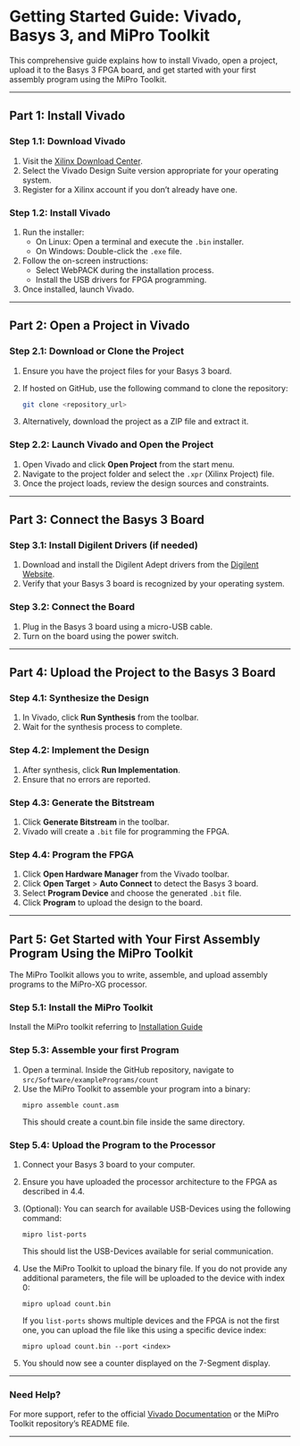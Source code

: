 # Getting Started Guide: Vivado, Basys 3, and MiPro Toolkit

This comprehensive guide explains how to install Vivado, open a project, upload it to the Basys 3 FPGA board, and get started with your first assembly program using the MiPro Toolkit.

---

## Part 1: Install Vivado

### Step 1.1: Download Vivado
1. Visit the [Xilinx Download Center](https://www.xilinx.com/support/download.html).
2. Select the Vivado Design Suite version appropriate for your operating system.
3. Register for a Xilinx account if you don’t already have one.

### Step 1.2: Install Vivado
1. Run the installer:
   - On Linux: Open a terminal and execute the `.bin` installer.
   - On Windows: Double-click the `.exe` file.
2. Follow the on-screen instructions:
   - Select WebPACK during the installation process.
   - Install the USB drivers for FPGA programming.
3. Once installed, launch Vivado.

---

## Part 2: Open a Project in Vivado

### Step 2.1: Download or Clone the Project
1. Ensure you have the project files for your Basys 3 board.
2. If hosted on GitHub, use the following command to clone the repository:

   ```bash
   git clone <repository_url>
   ```
3. Alternatively, download the project as a ZIP file and extract it.

### Step 2.2: Launch Vivado and Open the Project
1. Open Vivado and click **Open Project** from the start menu.
2. Navigate to the project folder and select the `.xpr` (Xilinx Project) file.
3. Once the project loads, review the design sources and constraints.

---

## Part 3: Connect the Basys 3 Board

### Step 3.1: Install Digilent Drivers (if needed)
1. Download and install the Digilent Adept drivers from the [Digilent Website](https://digilent.com).
2. Verify that your Basys 3 board is recognized by your operating system.

### Step 3.2: Connect the Board
1. Plug in the Basys 3 board using a micro-USB cable.
2. Turn on the board using the power switch.

---

## Part 4: Upload the Project to the Basys 3 Board

### Step 4.1: Synthesize the Design
1. In Vivado, click **Run Synthesis** from the toolbar.
2. Wait for the synthesis process to complete.

### Step 4.2: Implement the Design
1. After synthesis, click **Run Implementation**.
2. Ensure that no errors are reported.

### Step 4.3: Generate the Bitstream
1. Click **Generate Bitstream** in the toolbar.
2. Vivado will create a `.bit` file for programming the FPGA.

### Step 4.4: Program the FPGA
1. Click **Open Hardware Manager** from the Vivado toolbar.
2. Click **Open Target** > **Auto Connect** to detect the Basys 3 board.
3. Select **Program Device** and choose the generated `.bit` file.
4. Click **Program** to upload the design to the board.

---

## Part 5: Get Started with Your First Assembly Program Using the MiPro Toolkit

The MiPro Toolkit allows you to write, assemble, and upload assembly programs to the MiPro-XG processor.

### Step 5.1: Install the MiPro Toolkit
Install the MiPro toolkit referring to [Installation Guide](/src/Software/MiPro_XG_Toolkit/README.md)

### Step 5.3: Assemble your first Program
1. Open a terminal. Inside the GitHub repository, navigate to `src/Software/examplePrograms/count`
2. Use the MiPro Toolkit to assemble your program into a binary:
   ```
   mipro assemble count.asm 
   ```
   This should create a count.bin file inside the same directory.

### Step 5.4: Upload the Program to the Processor
1. Connect your Basys 3 board to your computer.
2. Ensure you have uploaded the processor architecture to the FPGA as described in 4.4.
3. (Optional): You can search for available USB-Devices using the following command:
   ```
   mipro list-ports
   ```
   This should list the USB-Devices available for serial communication.
   
5. Use the MiPro Toolkit to upload the binary file. If you do not provide any additional parameters, the file will be uploaded to the device with index 0:
   ```
   mipro upload count.bin
   ```
   If you `list-ports` shows multiple devices and the FPGA is not the first one, you can upload the file like this using a specific device index:
   ```
   mipro upload count.bin --port <index>
   ```
6. You should now see a counter displayed on the 7-Segment display.
   
---

### Need Help?
For more support, refer to the official [Vivado Documentation](https://www.xilinx.com/support/documentation.html) or the MiPro Toolkit repository’s README file.

---



